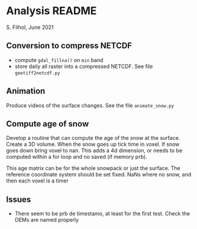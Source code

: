 # Analysis README
S. Filhol, June 2021

## Conversion to compress NETCDF
- compute `gdal_fillna()` on `min` band
- store daily all raster into a compressed NETCDF. See file `geotiff2netcdf.py`


## Animation
Produce videos of the surface changes. See the file `animate_snow.py`



## Compute age of snow
Develop a routine that can compute the age of the snow at the surface. Create a 3D volume. When the snow goes up tick time in voxel. If snow goes down bring voxel to nan. This adds a 4d dimension, or needs to be computed within a for loop and no saved (if memory prb).

This age matrix can be for the  whole snowpack or just the surface. The reference coordinate system should be set fixed. NaNs where no snow, and then each voxel is a timer


## Issues
- There seem to be prb de timestamo, at least for the first test. Check the DEMs are named properly
